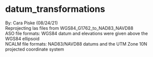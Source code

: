 # datum_transformations
By: Cara Piske (08/24/21)<br>
Reprojecting las files from WGS84_G1762_to_NAD83_NAVD88 <br>
ASO file formats: WGS84 datum and elevations were given above the WGS84 ellipsoid<br>
NCALM file formats: NAD83/NAVD88 datums and the UTM Zone 10N projected coordinate system<br>
